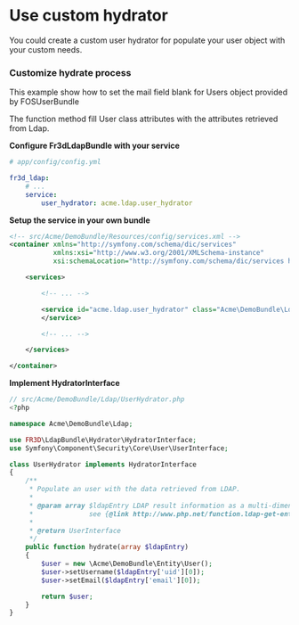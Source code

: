 Use custom hydrator
===================

You could create a custom user hydrator for populate your user object with your custom needs.

### Customize hydrate process

This example show how to set the mail field blank for Users object provided by FOSUserBundle

The function method fill User class attributes with the attributes retrieved from Ldap.

**Configure Fr3dLdapBundle with your service**

```yaml
# app/config/config.yml

fr3d_ldap:
    # ...
    service:
        user_hydrator: acme.ldap.user_hydrator
```

**Setup the service in your own bundle**

```xml
<!-- src/Acme/DemoBundle/Resources/config/services.xml -->
<container xmlns="http://symfony.com/schema/dic/services"
           xmlns:xsi="http://www.w3.org/2001/XMLSchema-instance"
           xsi:schemaLocation="http://symfony.com/schema/dic/services http://symfony.com/schema/dic/services/services-1.0.xsd">

    <services>

        <!-- ... -->

        <service id="acme.ldap.user_hydrator" class="Acme\DemoBundle\Ldap\UserHydrator">
        </service>

        <!-- ... -->

    </services>

</container>
```

**Implement HydratorInterface**

```php
// src/Acme/DemoBundle/Ldap/UserHydrator.php
<?php

namespace Acme\DemoBundle\Ldap;

use FR3D\LdapBundle\Hydrator\HydratorInterface;
use Symfony\Component\Security\Core\User\UserInterface;

class UserHydrator implements HydratorInterface
{
    /**
     * Populate an user with the data retrieved from LDAP.
     *
     * @param array $ldapEntry LDAP result information as a multi-dimensional array.
     *              see {@link http://www.php.net/function.ldap-get-entries.php} for array format examples.
     *
     * @return UserInterface
     */
    public function hydrate(array $ldapEntry)
    {
        $user = new \Acme\DemoBundle\Entity\User();
        $user->setUsername($ldapEntry['uid'][0]);
        $user->setEmail($ldapEntry['email'][0]);

        return $user;
    }
}
```
